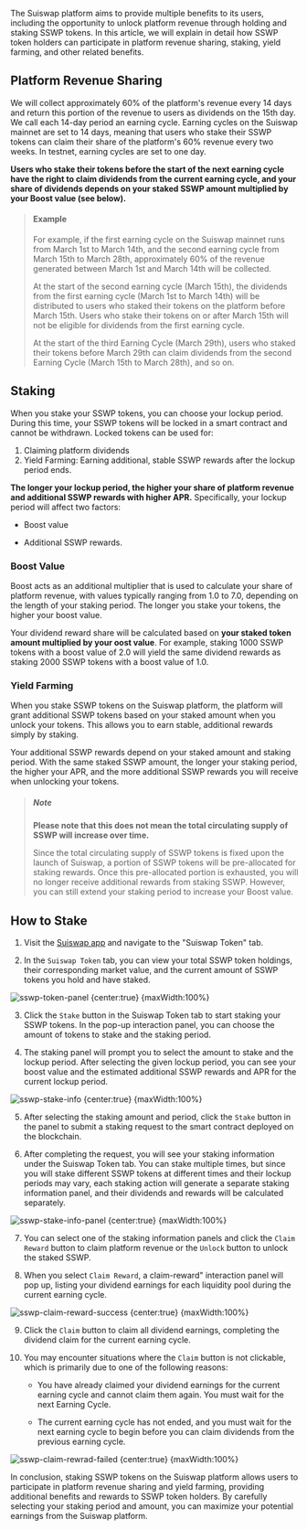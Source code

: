 
The Suiswap platform aims to provide multiple benefits to its users, including the opportunity to unlock platform revenue through holding and staking SSWP tokens. In this article, we will explain in detail how SSWP token holders can participate in platform revenue sharing, staking, yield farming, and other related benefits.


## Platform Revenue Sharing

We will collect approximately 60% of the platform's revenue every 14 days and return this portion of the revenue to users as dividends on the 15th day. We call each 14-day period an earning cycle. Earning cycles on the Suiswap mainnet are set to 14 days, meaning that users who stake their SSWP tokens can claim their share of the platform's 60% revenue every two weeks. In testnet, earning cycles are set to one day.

**Users who stake their tokens before the start of the next earning cycle have the right to claim dividends from the current earning cycle, and your share of dividends depends on your staked SSWP amount multiplied by your Boost value (see below).**

> #### Example
>
> For example, if the first earning cycle on the Suiswap mainnet runs from March 1st to March 14th, and the second earning cycle from March 15th to March 28th, approximately 60% of the revenue generated between March 1st and March 14th will be collected. 
>
> At the start of the second earning cycle (March 15th), the dividends from the first earning cycle (March 1st to March 14th) will be distributed to users who staked their tokens on the platform before March 15th. Users who stake their tokens on or after March 15th will not be eligible for dividends from the first earning cycle.
>
> At the start of the third Earning Cycle (March 29th), users who staked their tokens before March 29th can claim dividends from the second Earning Cycle (March 15th to March 28th), and so on.



## Staking

When you stake your SSWP tokens, you can choose your lockup period. During this time, your SSWP tokens will be locked in a smart contract and cannot be withdrawn. Locked tokens can be used for:

1. Claiming platform dividends
2. Yield Farming: Earning additional, stable SSWP rewards after the lockup period ends.

**The longer your lockup period, the higher your share of platform revenue and additional SSWP rewards with higher APR.** Specifically, your lockup period will affect two factors: 

- Boost value 

- Additional SSWP rewards.

  

### Boost Value

Boost acts as an additional multiplier that is used to calculate your share of platform revenue, with values typically ranging from 1.0 to 7.0, depending on the length of your staking period. The longer you stake your tokens, the higher your boost value.

Your dividend reward share will be calculated based on **your staked token amount multiplied by your oost value**. For example, staking 1000 SSWP tokens with a boost value of 2.0 will yield the same dividend rewards as staking 2000 SSWP tokens with a boost value of 1.0.



### Yield Farming

When you stake SSWP tokens on the Suiswap platform, the platform will grant additional SSWP tokens based on your staked amount when you unlock your tokens. This allows you to earn stable, additional rewards simply by staking.

Your additional SSWP rewards depend on your staked amount and staking period. With the same staked SSWP amount, the longer your staking period, the higher your APR, and the more additional SSWP rewards you will receive when unlocking your tokens.

> ##### Note
>
> **Please note that this does not mean the total circulating supply of SSWP will increase over time.** 
>
> Since the total circulating supply of SSWP tokens is fixed upon the launch of Suiswap, a portion of SSWP tokens will be pre-allocated for staking rewards. Once this pre-allocated portion is exhausted, you will no longer receive additional rewards from staking SSWP. However, you can still extend your staking period to increase your Boost value.



## How to Stake

1.  Visit the [Suiswap app](https://suiswap.app/) and navigate to the "Suiswap Token" tab.

2. In the `Suiswap Token` tab, you can view your total SSWP token holdings, their corresponding market value, and the current amount of SSWP tokens you hold and have staked.

![sswp-token-panel {center:true} {maxWidth:100%}](/doc/images/sswp-token-panel.png)

3. Click the `Stake` button in the Suiswap Token tab to start staking your SSWP tokens. In the pop-up interaction panel, you can choose the amount of tokens to stake and the staking period.

4. The staking panel will prompt you to select the amount to stake and the lockup period. After selecting the given lockup period, you can see your boost value and the estimated additional SSWP rewards and APR for the current lockup period.

![sswp-stake-info {center:true} {maxWidth:100%}](/doc/images/sswp-stake-info.png)

5. After selecting the staking amount and period, click the `Stake` button in the panel to submit a staking request to the smart contract deployed on the blockchain.

6. After completing the request, you will see your staking information under the Suiswap Token tab. You can stake multiple times, but since you will stake different SSWP tokens at different times and their lockup periods may vary, each staking action will generate a separate staking information panel, and their dividends and rewards will be calculated separately.

![sswp-stake-info-panel {center:true} {maxWidth:100%}](/doc/images/sswp-stake-info-panel.png)

7. You can select one of the staking information panels and click the `Claim Reward` button to claim platform revenue or the `Unlock` button to unlock the staked SSWP.

8. When you select `Claim Reward`, a claim-reward" interaction panel will pop up, listing your dividend earnings for each liquidity pool during the current earning cycle.

![sswp-claim-reward-success {center:true} {maxWidth:100%}](/doc/images/sswp-claim-reward-success.png)

9. Click the `Claim` button to claim all dividend earnings, completing the dividend claim for the current earning cycle.

10. You may encounter situations where the `Claim` button is not clickable, which is primarily due to one of the following reasons:

    - You have already claimed your dividend earnings for the current earning cycle and cannot claim them again. You must wait for the next Earning Cycle.

    - The current earning cycle has not ended, and you must wait for the next earning cycle to begin before you can claim dividends from the previous earning cycle.

![sswp-claim-rewrad-failed {center:true} {maxWidth:100%}](/doc/images/sswp-claim-rewrad-failed.png)

In conclusion, staking SSWP tokens on the Suiswap platform allows users to participate in platform revenue sharing and yield farming, providing additional benefits and rewards to SSWP token holders. By carefully selecting your staking period and amount, you can maximize your potential earnings from the Suiswap platform.